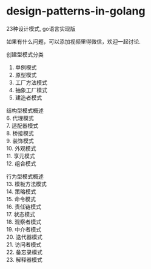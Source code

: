 # design-patterns-in-golang

23种设计模式, go语言实现版

<!--精彩讲解，视频地址如下：
https://space.bilibili.com/375038855/channel/detail?cid=116078-->

如果有什么问题，可以添加视频里得微信，欢迎一起讨论.

创建型模式分类  
1. 单例模式  
2. 原型模式  
3. 工厂方法模式  
4. 抽象工厂模式  
5. 建造者模式  

结构型模式概述    
6. 代理模式  
7. 适配器模式  
8. 桥接模式  
9. 装饰模式  
10. 外观模式  
11. 享元模式  
12. 组合模式  

行为型模式概述    
13. 模板方法模式  
14. 策略模式  
15. 命令模式  
16. 责任链模式  
17. 状态模式   
18. 观察者模式  
19. 中介者模式  
20. 迭代器模式  
21. 访问者模式  
22. 备忘录模式  
23. 解释器模式  
